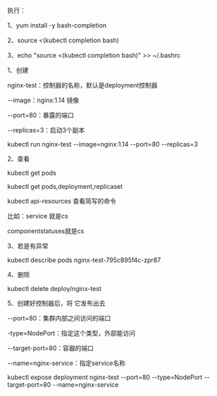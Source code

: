 执行：

1、yum install -y bash-completion

2、source &lt;\(kubectl completion bash\)

3、echo "source &lt;\(kubectl completion bash\)" &gt;&gt; ~/.bashrc



1、创建

nginx-test：控制器的名称，默认是deployment控制器

--image：nginx:1.14 镜像

--port=80：暴露的端口

--replicas=3：启动3个副本



kubectl run nginx-test --image=nginx:1.14 --port=80 --replicas=3



2、查看

kubectl get pods

kubectl get pods,deployment,replicaset



kubectl api-resources 查看简写的命令

比如：service 就是cs

componentstatuses就是cs



3、若是有异常

kubectl describe pods nginx-test-795c895f4c-zpr87



4、删除

kubectl delete deploy/nginx-test



5、创建好控制器后，将 它发布出去

--port=80：集群内部之间访问的端口

-type=NodePort：指定这个类型，外部能访问

--target-port=80：容器的端口

--name=nginx-service：指定service名称



kubectl expose deployment nginx-test --port=80 --type=NodePort --target-port=80 --name=nginx-service





